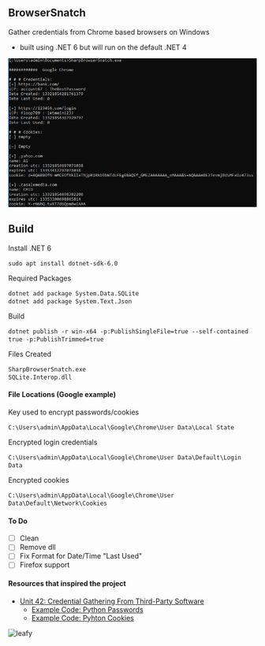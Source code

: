 ## BrowserSnatch
Gather credentials from Chrome based browsers on Windows
- built using .NET 6 but will run on the default .NET 4 

![scrnsht1](./Images/screenshot1.png)

## Build
Install .NET 6
```
sudo apt install dotnet-sdk-6.0
```

Required Packages
```
dotnet add package System.Data.SQLite
dotnet add package System.Text.Json
```

Build
```
dotnet publish -r win-x64 -p:PublishSingleFile=true --self-contained true -p:PublishTrimmed=true
```

Files Created
```
SharpBrowserSnatch.exe
SQLite.Interop.dll
```

#### File Locations (Google example)
Key used to encrypt passwords/cookies
```
C:\Users\admin\AppData\Local\Google\Chrome\User Data\Local State
```

Encrypted login credentials
```
C:\Users\admin\AppData\Local\Google\Chrome\User Data\Default\Login Data
```

Encrypted cookies
```
C:\Users\admin\AppData\Local\Google\Chrome\User Data\Default\Network\Cookies
```
#### To Do
- [ ] Clean
- [ ] Remove dll
- [ ] Fix Format for Date/Time "Last Used"
- [ ] Firefox support

#### Resources that inspired the project
- [Unit 42: Credential Gathering From Third-Party Software](https://unit42.paloaltonetworks.com/credential-gathering-third-party-software/#post-124901-_uoyret6muycd)
    - [Example Code: Python Passwords](https://www.thepythoncode.com/article/extract-chrome-passwords-python)
    - [Example Code: Pyhton Cookies](https://www.thepythoncode.com/article/extract-chrome-cookies-python)


![leafy](./Images/Leafy2.jpg)
